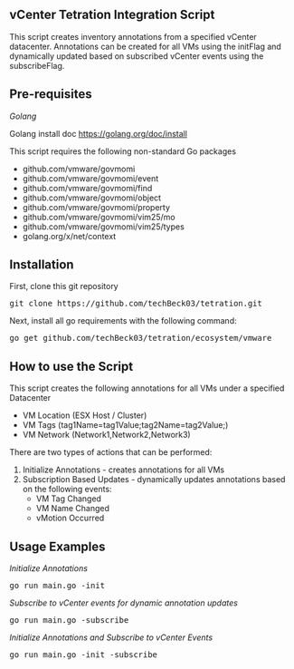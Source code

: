 ## vCenter Tetration Integration Script

This script creates inventory annotations from a specified vCenter datacenter.  Annotations can be created for all VMs using the initFlag and dynamically updated based on subscribed vCenter events using the subscribeFlag.

## Pre-requisites
*Golang*

Golang install doc https://golang.org/doc/install

This script requires the following non-standard Go packages

- github.com/vmware/govmomi
- github.com/vmware/govmomi/event
- github.com/vmware/govmomi/find
- github.com/vmware/govmomi/object
- github.com/vmware/govmomi/property
- github.com/vmware/govmomi/vim25/mo
- github.com/vmware/govmomi/vim25/types
- golang.org/x/net/context

## Installation
First, clone this git repository
<pre>
git clone https://github.com/techBeck03/tetration.git
</pre>

Next, install all go requirements with the following command:
<pre>
go get github.com/techBeck03/tetration/ecosystem/vmware
</pre>

## How to use the Script

This script creates the following annotations for all VMs under a specified Datacenter
- VM Location (ESX Host / Cluster)
- VM Tags (tag1Name=tag1Value;tag2Name=tag2Value;)
- VM Network (Network1,Network2,Network3)

There are two types of actions that can be performed:
1. Initialize Annotations - creates annotations for all VMs
2. Subscription Based Updates - dynamically updates annotations based on the following events:
    * VM Tag Changed
    * VM Name Changed
    * vMotion Occurred

## Usage Examples
*Initialize Annotations*
<pre>
go run main.go -init
</pre>

*Subscribe to vCenter events for dynamic annotation updates*
<pre>
go run main.go -subscribe
</pre>

*Initialize Annotations and Subscribe to vCenter Events*
<pre>
go run main.go -init -subscribe
</pre>